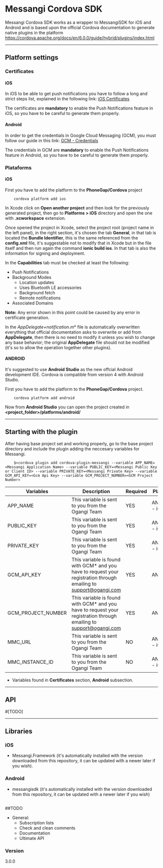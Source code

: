 # Messangi Cordova SDK

Messangi Cordova SDK works as a wrapper to MessangiSDK for iOS and Android and is based upon the official Cordova documentation to generate native plugins in the platform https://cordova.apache.org/docs/en/6.0.0/guide/hybrid/plugins/index.html

----------
## Platform settings

### Certificates
#### iOS
In iOS to be able to get push notifications you have to follow a long and strict steps list, explained in the following link: [iOS Certificates](https://www.messangi.com/documentation/doku.php?id=sdk:ios_certs)

The certificates are **mandatory** to enable the Push Notifications feature in iOS, so you have to be careful to generate them properly.

#### Android
In order to get the credentials in Google Cloud Messaging (GCM), you must follow our guide in this link: [GCM - Credentials](https://www.messangi.com/documentation/doku.php?id=sdk:android_keys) 

The credentials in GCM are **mandatory** to enable the Push Notifications feature in Android, so you have to be careful to generate them properly.

### Plataforms

#### iOS

First you have to add the platform to the **PhoneGap/Cordova** project 

```
    cordova platform add ios
```

In Xcode click on **Open another project** and then look for the previously generated project, then go to **Platforms > iOS** directory and open the one with **.xcworkspace** extension. 

Once opened the project in Xcode, select the project root (project name in the left panel), in the right section, it's chosen the tab **General**, in that tab is located the **Bundle Identifier**, this is the same referenced from the **config.xml** file, it's suggestable not to modify that in Xcode but in the file itself and then run again the command **ionic build ios**. In that tab is also the information for signing and deployment.

In the **Capabilities** tab must be checked at least the following:

- Push Notifications
- Background Modes
	- Location updates
	- Uses Bluetooth LE accessories
	- Background fetch
	- Remote notifications
- Associated Domains

**Note:** Any error shown in this point could be caused by any error in certificate generation. 

In the *AppDelegate+notification.m** file is automatically overwritten everything that official documentation asks to overwrite or add from **AppDelegate**, then there is no need to modify it unless you wish to change any base behavior; the original **AppDelegate** file should not be modified (it's so to allow the operation together other plugins).

#### ANDROID

It's suggested to use **Android Studio** as the new offcial Android development IDE. Cordova is compatible from version 4 with Android Studio.

First you have to add the platform to the **PhoneGap/Cordova** project.

```
    cordova platform add android
```

Now from **Android Studio** you can open the project created in **<project_folder>/platforms/android/**

----------
## Starting with the plugin

After having base project set and working properly, go to the base project directory and include the plugin adding the neccesary variables for Messangi.

```shell
	$>cordova plugin add cordova-plugin-messangi --variable APP_NAME=<Messangi Application Name> --variable PUBLIC_KEY=<Messangi Public Key or Client ID> --variable PRIVATE_KEY=<Messangi Private Key> --variable GCM_API_KEY=<Gcm Api Key> --variable GCM_PROJECT_NUMBER=<GCM Project Number>
```

|Variables|Description|Required|Platform|
|---------|-----------|--------|--------|
|APP_NAME |This variable is sent to you from the Ogangi Team|YES|ANDROID - iOS|
|PUBLIC_KEY|This variable is sent to you from the Ogangi Team|YES|ANDROID - iOS|
|PRIVATE_KEY|This variable is sent to you from the Ogangi Team|YES|ANDROID - iOS|
|GCM_API_KEY|This variable is found with GCM* and you have to request your registration through emailing to support@ogangi.com|YES|ANDROID|
|GCM_PROJECT_NUMBER|This variable is found with GCM* and you have to request your registration through emailing to support@ogangi.com|YES|ANDROID|
|MMC_URL|This variable is sent to you from the Ogangi Team|NO|ANDROID - iOS|
|MMC_INSTANCE_ID|This variable is sent to you from the Ogangi Team|NO|ANDROID - iOS|

* Variables found in **Certificates** section, **Android** subsection.

----------
## API
#[TODO]

----------
## Libraries

### iOS
 - Messangi.Framework (it's automatically installed with the version downloaded from this repository, it can be updated with a newer later if you wish).

### Android
 - messangisdk  (it's automatically installed with the version downloaded from this repository, it can be updated with a newer later if you wish)

## 

##TODO
 - General:
    - Subscription lists
    - Check and clean comments
    - Documentation
    - Ultimate API

### Version
3.0.0
